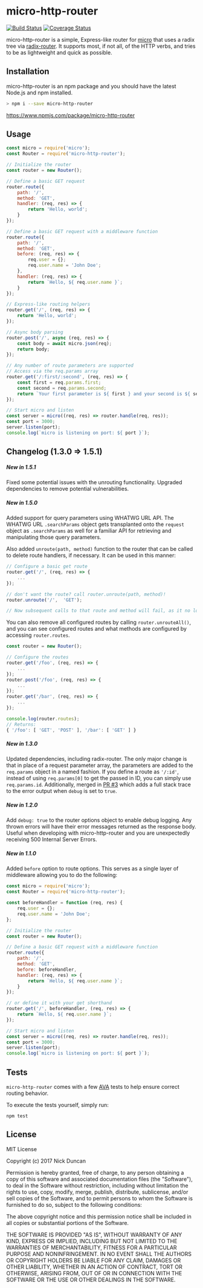 # micro-http-router
[![Build Status](https://travis-ci.org/protocol114/micro-http-router.svg?branch=master)](https://travis-ci.org/protocol114/micro-http-router) [![Coverage Status](https://coveralls.io/repos/github/protocol114/micro-http-router/badge.svg?branch=master)](https://coveralls.io/github/protocol114/micro-http-router?branch=master)

micro-http-router is a simple, Express-like router for [micro](https://github.com/zeit/micro) that uses a radix tree via [radix-router](https://github.com/charlieduong94/radix-router). It supports most, if not all, of the HTTP verbs, and tries to be as lightweight and quick as possible.

## Installation
micro-http-router is an npm package and you should have the latest Node.js and npm installed.

```bash
> npm i --save micro-http-router
```

https://www.npmjs.com/package/micro-http-router

## Usage

```javascript
const micro = require('micro');
const Router = require('micro-http-router');

// Initialize the router
const router = new Router();

// Define a basic GET request
router.route({
    path: '/',
    method: 'GET',
    handler: (req, res) => {
        return 'Hello, world';
    }
});

// Define a basic GET request with a middleware function
router.route({
    path: '/',
    method: 'GET',
    before: (req, res) => {
        req.user = {};
        req.user.name = 'John Doe';
    },
    handler: (req, res) => {
        return `Hello, ${ req.user.name }`;
    }
});

// Express-like routing helpers
router.get('/', (req, res) => {
    return 'Hello, world';
});

// Async body parsing
router.post('/', async (req, res) => {
    const body = await micro.json(req);
    return body;
});

// Any number of route parameters are supported
// Access via the req.params array
router.get('/:first/:second', (req, res) => {
    const first = req.params.first;
    const second = req.params.second;
    return `Your first parameter is ${ first } and your second is ${ second }.`;
});

// Start micro and listen
const server = micro((req, res) => router.handle(req, res));
const port = 3000;
server.listen(port);
console.log(`micro is listening on port: ${ port }`);
```

## Changelog (1.3.0 => 1.5.1)

##### New in 1.5.1
Fixed some potential issues with the unrouting functionality. Upgraded dependencies to remove potential vulnerabilities.

##### New in 1.5.0
Added support for query parameters using WHATWG URL API. The WHATWG URL `.searchParams` object gets transplanted onto the `request` object as `.searchParams` as well for a familiar API for retrieving and manipulating those query parameters.

Also added `unroute(path, method)` function to the router that can be called to delete route handlers, if necessary. It can be used in this manner:

```javascript
// Configure a basic get route
router.get('/', (req, res) => {
    ...
});

// don't want the route? call router.unroute(path, method)!
router.unroute('/',  'GET');

// Now subsequent calls to that route and method will fail, as it no longer exists. 👍
```

You can also remove all configured routes by calling `router.unrouteAll()`, and you can see configured routes and what methods are configured by accessing `router.routes`.

```javascript
const router = new Router();

// Configure the routes
router.get('/foo', (req, res) => {
    ...
});
router.post('/foo', (req, res) => {
    ...
});
router.get('/bar', (req, res) => {
    ...
});

console.log(router.routes);
// Returns:
{ '/foo': [ 'GET', 'POST' ], '/bar': [ 'GET' ] }
```

##### New in 1.3.0
Updated dependencies, including radix-router. The only major change is that in place of a request parameter array, the parameters are added to the `req.params` object in a named fashion. If you define a route as `'/:id'`, instead of using `req.params[0]` to get the passed in ID, you can simply use `req.params.id`. Additionally, merged in [PR #3](https://github.com/protocol114/micro-http-router/pull/3) which adds a full stack trace to the error output when `debug` is set to `true`.

##### New in 1.2.0
Add `debug: true` to the router options object to enable debug logging. Any thrown errors will have their error messages returned as the response body. Useful when developing with micro-http-router and you are unexpectedly receiving 500 Internal Server Errors.

##### New in 1.1.0
Added `before` option to route options. This serves as a single layer of middleware allowing you to do the following:

```javascript
const micro = require('micro');
const Router = require('micro-http-router');

const beforeHandler = function (req, res) {
    req.user = {};
    req.user.name = 'John Doe';
};

// Initialize the router
const router = new Router();

// Define a basic GET request with a middleware function
router.route({
    path: '/',
    method: 'GET',
    before: beforeHandler,
    handler: (req, res) => {
        return `Hello, ${ req.user.name }`;
    }
});

// or define it with your get shorthand
router.get('/', beforeHandler, (req, res) => {
    return `Hello, ${ req.user.name }`;
});

// Start micro and listen
const server = micro((req, res) => router.handle(req, res));
const port = 3000;
server.listen(port);
console.log(`micro is listening on port: ${ port }`);
```

## Tests
`micro-http-router` comes with a few [AVA](https://github.com/avajs/ava) tests to help ensure correct routing behavior.

To execute the tests yourself, simply run:

`npm test`

## License
MIT License

Copyright (c) 2017 Nick Duncan

Permission is hereby granted, free of charge, to any person obtaining a copy
of this software and associated documentation files (the "Software"), to deal
in the Software without restriction, including without limitation the rights
to use, copy, modify, merge, publish, distribute, sublicense, and/or sell
copies of the Software, and to permit persons to whom the Software is
furnished to do so, subject to the following conditions:

The above copyright notice and this permission notice shall be included in all
copies or substantial portions of the Software.

THE SOFTWARE IS PROVIDED "AS IS", WITHOUT WARRANTY OF ANY KIND, EXPRESS OR
IMPLIED, INCLUDING BUT NOT LIMITED TO THE WARRANTIES OF MERCHANTABILITY,
FITNESS FOR A PARTICULAR PURPOSE AND NONINFRINGEMENT. IN NO EVENT SHALL THE
AUTHORS OR COPYRIGHT HOLDERS BE LIABLE FOR ANY CLAIM, DAMAGES OR OTHER
LIABILITY, WHETHER IN AN ACTION OF CONTRACT, TORT OR OTHERWISE, ARISING FROM,
OUT OF OR IN CONNECTION WITH THE SOFTWARE OR THE USE OR OTHER DEALINGS IN THE
SOFTWARE.